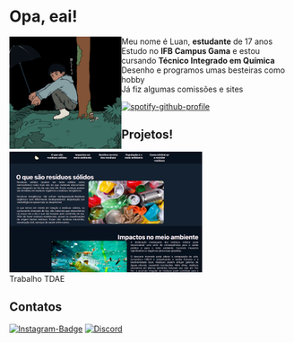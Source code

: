 <h1>Opa, eai!</h1>
<a href="https://luviniu-portfolio.vercel.app/"><img src="luvini.png" width="200" height="200" align="left"></img></a>
<p> Meu nome é Luan, <b>estudante</b> de 17 anos
<br>Estudo no <b>IFB Campus Gama</b> e estou cursando <b>Técnico Integrado em Química</b>
<br>Desenho e programos umas besteiras como hobby
<br> Já fiz algumas comissões e sites</p>

[![spotify-github-profile](https://spotify-github-profile.vercel.app/api/view?uid=31bx5bqxkeaebxsc763nkyhssujq&cover_image=true&theme=natemoo-re&show_offline=false&background_color=000000&interchange=true&bar_color=453a6e&bar_color_cover=false)](https://github.com/kittinan/spotify-github-profile)
<h2>Projetos!</h2>
<div></div><a href="https://tdar-rs.vercel.app/"></p><img src="projeto.png" width="344" height="215" border-radius="20px"></img></a></div>
<div></div>Trabalho TDAE </div>

<h2>Contatos</h2>

[![Instagram-Badge](https://img.shields.io/badge/Instagram-E4405F.svg?style=for-the-badge&logo=Instagram&logoColor=white)](https://www.instagram.com/luviniu__/)
[![Discord](https://img.shields.io/badge/Discord-%235865F2.svg?style=for-the-badge&logo=discord&logoColor=white)](discord.png)
